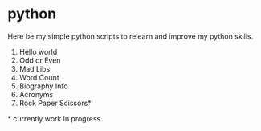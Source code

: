 # python
Here be my simple python scripts to relearn and improve my python skills.

1. Hello world
2. Odd or Even
3. Mad Libs
4. Word Count
5. Biography Info
6. Acronyms
7. Rock Paper Scissors*

\* currently work in progress
